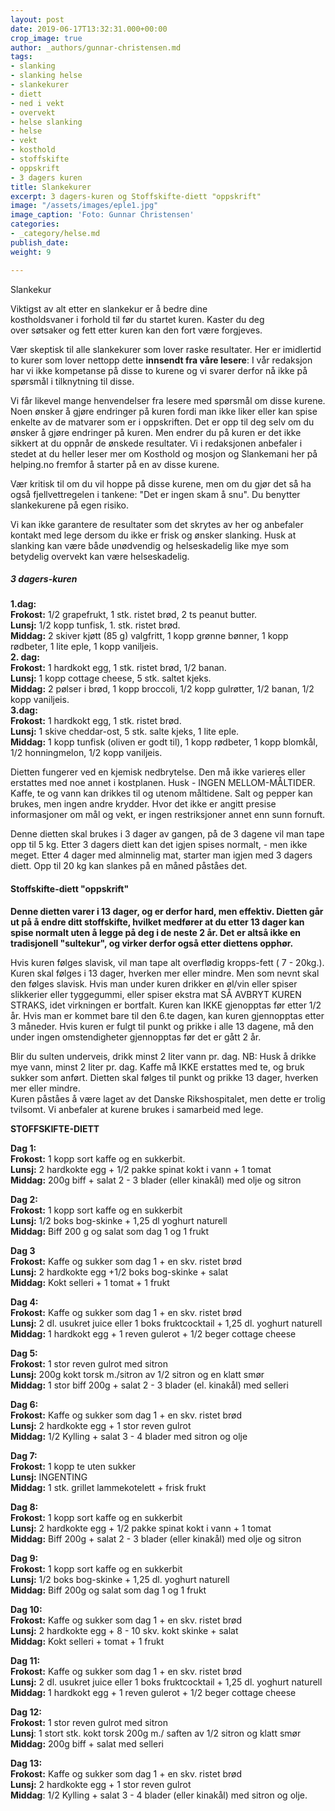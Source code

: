 ```yaml
---
layout: post
date: 2019-06-17T13:32:31.000+00:00
crop_image: true
author: _authors/gunnar-christensen.md
tags:
- slanking
- slanking helse
- slankekurer
- diett
- ned i vekt
- overvekt
- helse slanking
- helse
- vekt
- kosthold
- stoffskifte
- oppskrift
- 3 dagers kuren
title: Slankekurer
excerpt: 3 dagers-kuren og Stoffskifte-diett "oppskrift"
image: "/assets/images/eple1.jpg"
image_caption: 'Foto: Gunnar Christensen'
categories:
- _category/helse.md
publish_date: 
weight: 9

---
```

Slankekur

Viktigst av alt etter en slankekur er å bedre dine  
kostholdsvaner i forhold til før du startet kuren. Kaster du deg  
over søtsaker og fett etter kuren kan den fort være forgjeves.

Vær skeptisk til alle slankekurer som lover raske resultater. Her er imidlertid to kurer som lover nettopp dette **innsendt fra våre lesere**: I vår redaksjon har vi ikke kompetanse på disse to kurene og vi svarer derfor nå ikke på spørsmål i tilknytning til disse.

Vi får likevel mange henvendelser fra lesere med spørsmål om disse kurene. Noen ønsker å gjøre endringer på kuren fordi man ikke liker eller kan spise enkelte av de matvarer som er i oppskriften. Det er opp til deg selv om du ønsker å gjøre endringer på kuren. Men endrer du på kuren er det ikke sikkert at du oppnår de ønskede resultater. Vi i redaksjonen anbefaler i stedet at du heller leser mer om Kosthold og mosjon og Slankemani her på helping.no fremfor å starter på en av disse kurene.

Vær kritisk til om du vil hoppe på disse kurene, men om du gjør det så ha også fjellvettregelen i tankene: "Det er ingen skam å snu". Du benytter slankekurene på egen risiko.

Vi kan ikke garantere de resultater som det skrytes av her og anbefaler kontakt med lege dersom du ikke er frisk og ønsker slanking. Husk at slanking kan være både unødvendig og helseskadelig like mye som betydelig overvekt kan være helseskadelig.

##### 3 dagers-kuren

**1.dag:**  
**Frokost:** 1/2 grapefrukt, 1 stk. ristet brød, 2 ts peanut butter.  
**Lunsj:** 1/2 kopp tunfisk, 1. stk. ristet brød.  
**Middag:** 2 skiver kjøtt (85 g) valgfritt, 1 kopp grønne bønner, 1 kopp rødbeter, 1 lite eple, 1 kopp vaniljeis.  
**2. dag:**  
**Frokost:** 1 hardkokt egg, 1 stk. ristet brød, 1/2 banan.  
**Lunsj:** 1 kopp cottage cheese, 5 stk. saltet kjeks.  
**Middag:** 2 pølser i brød, 1 kopp broccoli, 1/2 kopp gulrøtter, 1/2 banan, 1/2 kopp vaniljeis.  
**3.dag:**  
**Frokost:** 1 hardkokt egg, 1 stk. ristet brød.  
**Lunsj:** 1 skive cheddar-ost, 5 stk. salte kjeks, 1 lite eple.  
**Middag:** 1 kopp tunfisk (oliven er godt til), 1 kopp rødbeter, 1 kopp blomkål, 1/2 honningmelon, 1/2 kopp vaniljeis.

Dietten fungerer ved en kjemisk nedbrytelse. Den må ikke varieres eller erstattes med noe annet i kostplanen. Husk - INGEN MELLOM-MÅLTIDER. Kaffe, te og vann kan drikkes til og utenom måltidene. Salt og pepper kan brukes, men ingen andre krydder. Hvor det ikke er angitt presise informasjoner om mål og vekt, er ingen restriksjoner annet enn sunn fornuft.

Denne dietten skal brukes i 3 dager av gangen, på de 3 dagene vil man tape opp til 5 kg. Etter 3 dagers diett kan det igjen spises normalt, - men ikke meget. Etter 4 dager med alminnelig mat, starter man igjen med 3 dagers diett. Opp til 20 kg kan slankes på en måned påståes det.

#### **Stoffskifte-diett "oppskrift"**

**Denne dietten varer i 13 dager, og er derfor hard, men effektiv. Dietten går ut på å endre ditt stoffskifte, hvilket medfører at du etter 13 dager kan spise normalt uten å legge på deg i de neste 2 år. Det er altså ikke en tradisjonell "sultekur", og virker derfor også etter diettens opphør.**

Hvis kuren følges slavisk, vil man tape alt overflødig kropps-fett ( 7 - 20kg.). Kuren skal følges i 13 dager, hverken mer eller mindre. Men som nevnt skal den følges slavisk. Hvis man under kuren drikker en øl/vin eller spiser slikkerier eller tyggegummi, eller spiser ekstra mat SÅ AVBRYT KUREN STRAKS, idet virkningen er bortfalt. Kuren kan IKKE gjenopptas før etter 1/2 år. Hvis man er kommet bare til den 6.te dagen, kan kuren gjennopptas etter 3 måneder. Hvis kuren er fulgt til punkt og prikke i alle 13 dagene, må den under ingen omstendigheter gjennopptas før det er gått 2 år.

Blir du sulten underveis, drikk minst 2 liter vann pr. dag. NB: Husk å drikke mye vann, minst 2 liter pr. dag. Kaffe må IKKE erstattes med te, og bruk sukker som anført. Dietten skal følges til punkt og prikke 13 dager, hverken mer eller mindre.  
Kuren påståes å være laget av det Danske Rikshospitalet, men dette er trolig tvilsomt. Vi anbefaler at kurene brukes i samarbeid med lege.

**STOFFSKIFTE-DIETT**

**Dag 1:**  
**Frokost:** 1 kopp sort kaffe og en sukkerbit.  
**Lunsj:** 2 hardkokte egg + 1/2 pakke spinat kokt i vann + 1 tomat  
**Middag:** 200g biff + salat 2 - 3 blader (eller kinakål) med olje og sitron

**Dag 2:**  
**Frokost:** 1 kopp sort kaffe og en sukkerbit  
**Lunsj:** 1/2 boks bog-skinke + 1,25 dl yoghurt naturell  
**Middag:** Biff 200 g og salat som dag 1 og 1 frukt

**Dag 3**  
**Frokost:** Kaffe og sukker som dag 1 + en skv. ristet brød  
**Lunsj:** 2 hardkokte egg +1/2 boks bog-skinke + salat  
**Middag:** Kokt selleri + 1 tomat + 1 frukt

**Dag 4:**  
**Frokost:** Kaffe og sukker som dag 1 + en skv. ristet brød  
**Lunsj:** 2 dl. usukret juice eller 1 boks fruktcocktail + 1,25 dl. yoghurt naturell  
**Middag:** 1 hardkokt egg + 1 reven gulerot + 1/2 beger cottage cheese

**Dag 5:**  
**Frokost:** 1 stor reven gulrot med sitron  
**Lunsj:** 200g kokt torsk m./sitron av 1/2 sitron og en klatt smør  
**Middag:** 1 stor biff 200g + salat 2 - 3 blader (el. kinakål) med selleri

**Dag 6:**  
**Frokost:** Kaffe og sukker som dag 1 + en skv. ristet brød  
**Lunsj:** 2 hardkokte egg + 1 stor reven gulrot  
**Middag:** 1/2 Kylling + salat 3 - 4 blader med sitron og olje

**Dag 7:**  
**Frokost:** 1 kopp te uten sukker  
**Lunsj:** INGENTING  
**Middag:** 1 stk. grillet lammekotelett + frisk frukt

**Dag 8:**  
**Frokost:** 1 kopp sort kaffe og en sukkerbit  
**Lunsj:** 2 hardkokte egg + 1/2 pakke spinat kokt i vann + 1 tomat  
**Middag:** Biff 200g + salat 2 - 3 blader (eller kinakål) med olje og sitron

**Dag 9:**  
**Frokost:** 1 kopp sort kaffe og en sukkerbit  
**Lunsj:** 1/2 boks bog-skinke + 1,25 dl. yoghurt naturell  
**Middag:** Biff 200g og salat som dag 1 og 1 frukt

**Dag 10:**  
**Frokost:** Kaffe og sukker som dag 1 + en skv. ristet brød  
**Lunsj:** 2 hardkokte egg + 8 - 10 skv. kokt skinke + salat  
**Middag:** Kokt selleri + tomat + 1 frukt

**Dag 11:**  
**Frokost:** Kaffe og sukker som dag 1 + en skv. ristet brød  
**Lunsj:** 2 dl. usukret juice eller 1 boks fruktcocktail + 1,25 dl. yoghurt naturell  
**Middag:** 1 hardkokt egg + 1 reven gulerot + 1/2 beger cottage cheese

**Dag 12:**  
**Frokost:** 1 stor reven gulrot med sitron  
**Lunsj**: 1 stort stk. kokt torsk 200g m./ saften av 1/2 sitron og klatt smør  
**Middag:** 200g biff + salat med selleri

**Dag 13:**  
**Frokost:** Kaffe og sukker som dag 1 + en skv. ristet brød  
**Lunsj:** 2 hardkokte egg + 1 stor reven gulrot  
**Middag**: 1/2 Kylling + salat 3 - 4 blader (eller kinakål) med sitron og olje.